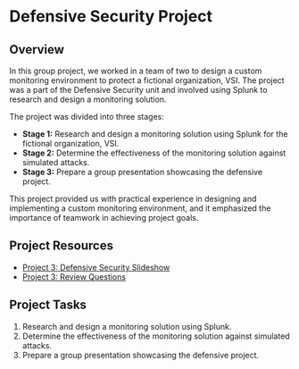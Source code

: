 # Defensive Security Project

## Overview

In this group project, we worked in a team of two to design a custom monitoring environment to protect a fictional organization, VSI. The project was a part of the Defensive Security unit and involved using Splunk to research and design a monitoring solution.

The project was divided into three stages:

- **Stage 1:** Research and design a monitoring solution using Splunk for the fictional organization, VSI.
- **Stage 2:** Determine the effectiveness of the monitoring solution against simulated attacks.
- **Stage 3:** Prepare a group presentation showcasing the defensive project.

This project provided us with practical experience in designing and implementing a custom monitoring environment, and it emphasized the importance of teamwork in achieving project goals.

## Project Resources

- [Project 3: Defensive Security Slideshow](https://docs.google.com/presentation/d/1HANlExJfQ83BzMOH7ysknjCx6_OHp57oNp-eNA3b3bo/edit#slide=id.g630a814dc5_0_53)
- [Project 3: Review Questions](https://docs.google.com/document/d/1qd1OSpX3uqsndYFlI7kHQ_oCvH_YfJnK8fk-pRVQTWw/edit)

## Project Tasks

1. Research and design a monitoring solution using Splunk.
2. Determine the effectiveness of the monitoring solution against simulated attacks.
3. Prepare a group presentation showcasing the defensive project.
